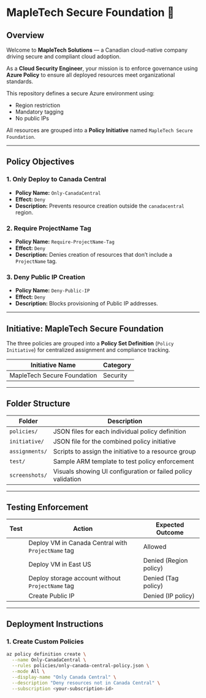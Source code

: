 # MapleTech Secure Foundation 🚀

## Overview

Welcome to **MapleTech Solutions** — a Canadian cloud-native company driving secure and compliant cloud adoption.

As a **Cloud Security Engineer**, your mission is to enforce governance using **Azure Policy** to ensure all deployed resources meet organizational standards.

This repository defines a secure Azure environment using:

- Region restriction  
- Mandatory tagging  
- No public IPs  

All resources are grouped into a **Policy Initiative** named `MapleTech Secure Foundation`.

---

##  Policy Objectives

### 1. **Only Deploy to Canada Central**
- **Policy Name:** `Only-CanadaCentral`
- **Effect:** `Deny`
- **Description:** Prevents resource creation outside the `canadacentral` region.

### 2. **Require ProjectName Tag**
- **Policy Name:** `Require-ProjectName-Tag`
- **Effect:** `Deny`
- **Description:** Denies creation of resources that don’t include a `ProjectName` tag.

### 3. **Deny Public IP Creation**
- **Policy Name:** `Deny-Public-IP`
- **Effect:** `Deny`
- **Description:** Blocks provisioning of Public IP addresses.

---

##  Initiative: MapleTech Secure Foundation

The three policies are grouped into a **Policy Set Definition** (`Policy Initiative`) for centralized assignment and compliance tracking.

| Initiative Name | Category |
|-----------------|----------|
| MapleTech Secure Foundation | Security |

---

##  Folder Structure

| Folder | Description |
|--------|-------------|
| `policies/` | JSON files for each individual policy definition |
| `initiative/` | JSON file for the combined policy initiative |
| `assignments/` | Scripts to assign the initiative to a resource group |
| `test/` | Sample ARM template to test policy enforcement |
| `screenshots/` | Visuals showing UI configuration or failed policy validation |

---

##  Testing Enforcement

| Test | Action | Expected Outcome |
|------|--------|------------------|
|  | Deploy VM in Canada Central with `ProjectName` tag | Allowed |
|  | Deploy VM in East US | Denied (Region policy) |
|  | Deploy storage account without `ProjectName` tag | Denied (Tag policy) |
|  | Create Public IP | Denied (IP policy) |

---

##  Deployment Instructions

### 1. Create Custom Policies

```bash
az policy definition create \
  --name Only-CanadaCentral \
  --rules policies/only-canada-central-policy.json \
  --mode All \
  --display-name "Only Canada Central" \
  --description "Deny resources not in Canada Central" \
  --subscription <your-subscription-id>
